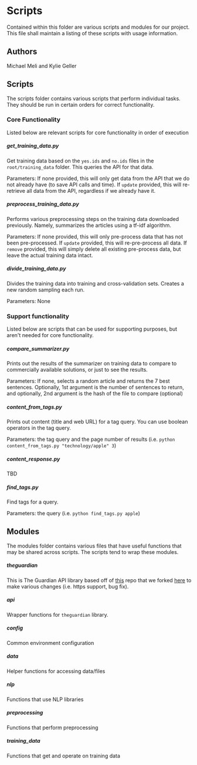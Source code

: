 # Scripts
Contained within this folder are various scripts and modules for our project. This file shall maintain a listing of these scripts with usage information.

## Authors
Michael Meli and Kylie Geller

## Scripts
The scripts folder contains various scripts that perform individual tasks. They should be run in certain orders for correct functionality.

### Core Functionality
Listed below are relevant scripts for core functionality in order of execution

##### get_training_data.py
Get training data based on the `yes.ids` and `no.ids` files in the `root/training_data` folder. This queries the API for that data.

Parameters: If none provided, this will only get data from the API that we do not already have (to save API calls and time). If `update` provided, this will re-retrieve all data from the API, regardless if we already have it.

##### preprocess_training_data.py
Performs various preprocessing steps on the training data downloaded previously. Namely, summarizes the articles using a tf-idf algorithm.

Parameters: If none provided, this will only pre-process data that has not been pre-processed. If `update` provided, this will re-pre-process all data. If `remove` provided, this will simply delete all existing pre-process data, but leave the actual training data intact.

##### divide_training_data.py
Divides the training data into training and cross-validation sets. Creates a new random sampling each run.

Parameters: None

### Support functionality
Listed below are scripts that can be used for supporting purposes, but aren't needed for core functionality.

##### compare_summarizer.py
Prints out the results of the summarizer on training data to compare to commercially available solutions, or just to see the results.

Parameters: If none, selects a random article and returns the 7 best sentences. Optionally, 1st argument is the number of sentences to return, and optionally, 2nd argument is the hash of the file to compare (optional)

##### content_from_tags.py
Prints out content (title and web URL) for a tag query. You can use boolean operators in the tag query.

Parameters: the tag query and the page number of results (i.e. `python content_from_tags.py "technology/apple" 3`)

##### content_response.py
TBD

##### find_tags.py
Find tags for a query.

Parameters: the query (i.e. `python find_tags.py apple`)

## Modules
The modules folder contains various files that have useful functions that may be shared across scripts. The scripts tend to wrap these modules.

##### theguardian
This is The Guardian API library based off of [this](https://github.com/prabhath6/theguardian-api-python) repo that we forked [here](https://github.com/mjmeli/theguardian-api-python) to make various changes (i.e. https support, bug fix).

##### api
Wrapper functions for `theguardian` library.

##### config
Common environment configuration

##### data
Helper functions for accessing data/files

##### nlp
Functions that use NLP libraries

##### preprocessing
Functions that perform preprocessing

##### training_data
Functions that get and operate on training data
